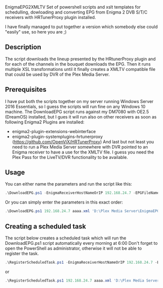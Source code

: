 EnigmaEPG2XMLTV
Set of powershell scripts and xslt templates for schedulling, dowloading and converting EPG from Enigma 2 DVB S/T/C receivers with HRTunerProxy plugin installed.

I have finally managed to put together a version which somebody else could "easily" use, so here you are ;)


## Description
The script downloads the lineup presented by the HRtunerProxy plugin and for each of the channels in the bouquet downloads the EPG. 
Then it runs multiple XSL transformations until it finally creates a XMLTV compatible file that could be used by DVR of the Plex Media Server.


## Prerequisites
I have put both the scripts together on my server running Windows Server 2016 Essentials, so I guess the scripts will run fine on any Windows 10 machine.
The DownloadEPG script runs against my DM7080 with OE2.5 (DreamOS) installed, but I gues it will run also on other receivers as soon as following Enigma2 Plugins are installed:
  * enigma2-plugin-extensions-webinterface
  * enigma2-plugin-systemplugins-hrtunerproxy (https://github.com/OpenViX/HRTunerProxy)
And last but not least you need to run a Plex Media Server somewhere with DVR pointed to an Enigma receiver to have a use for the XMLTV file. I guess you need the Plex Pass for the LiveTV/DVR functionality to be available.


## Usage
You can either name the parameters and run the script like this:
```powershell
.\DownloadEPG.ps1 -EnigmaReceiverHostNameOrIP 192.168.24.7 -EPGFileName aaaa.xml -EPGFilePath 'D:\Plex Media Server\EnigmaEPG2XMLTV\EPG\'
```
Or you can simply enter the parameters in this exact order:
```powershell
.\DownloadEPG.ps1 192.168.24.7 aaaa.xml 'D:\Plex Media Server\EnigmaEPG2XMLTV\EPG\'
```


## Creating a scheduled task 
The script below creates a scheduled task which will run the DownloadEPG.ps1 script automatically every morning at 6:00
Don't forget to open the PowerShell as administrator, otherwise it will not be able to register the task.
```powershell
.\RegisterScheduledTask.ps1 -EnigmaReceiverHostNameOrIP 192.168.24.7 -EPGFileName aaaa.xml -EPGFilePath 'D:\Plex Media Server\EnigmaEPG2XMLTV\EPG\'
```
or
```powershell
.\RegisterScheduledTask.ps1 192.168.24.7 aaaa.xml 'D:\Plex Media Server\EnigmaEPG2XMLTV\EPG\'
```


